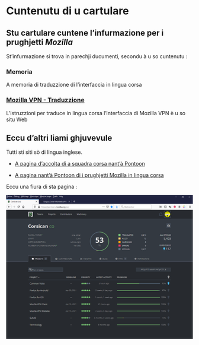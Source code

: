 # Cuntenutu di u cartulare

## Stu cartulare cuntene l’infurmazione per i prughjetti _Mozilla_

St’infurmazione si trova in parechji ducumenti, secondu à u so cuntenutu :

### __Memoria__
A memoria di traduzzione di l’interfaccia in lingua corsa
### [__Mozilla VPN - Traduzzione__](https://github.com/Patriccollu/Lingua_Corsa-Infurmatica/blob/master/Prughjetti/Mozilla/Mozilla%20VPN%20-%20Traduzzione.md)
L’istruzzioni per traduce in lingua corsa l’interfaccia di Mozilla VPN è u so situ Web

## Eccu d’altri liami ghjuvevule
Tutti sti siti sò di lingua inglese.

- [A pagina d’accolta di a squadra corsa nant’à Pontoon](https://pontoon.mozilla.org/co/info/)

- [A pagina nant’à Pontoon di i prughjetti Mozilla in lingua corsa](https://pontoon.mozilla.org/co/)

Eccu una fiura di sta pagina :  

<img src = "Fiure/Pontoon%20-%20Prughjetti%20Mozilla%20in%20lingua%20corsa.png">
